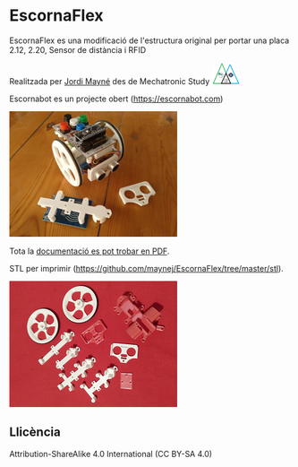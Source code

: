 # EscornaFlex

EscornaFlex es una modificació de l'estructura original per portar una placa 2.12, 2.20, Sensor de distància i RFID 

Realitzada per [Jordi Mayné](https://github.com/maynej) des de Mechatronic Study <img src="Imatges/Logo3senseFons.png" width="50" />

Escornabot es un projecte obert (https://escornabot.com) 

<img src="Imatges/Escornaflex.png" width="300" />

Tota la [documentació es pot trobar en PDF](https://github.com/maynej/EscornaFlex/tree/master/Doc/EscornaFlex.pdf).

STL per imprimir (https://github.com/maynej/EscornaFlex/tree/master/stl).

<img src="Imatges/Escornaflex3d.png" width="300" />

## Llicència

Attribution-ShareAlike 4.0 International (CC BY-SA 4.0)
